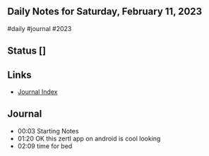 ## Daily Notes for Saturday, February 11, 2023
  #daily #journal #2023

## Status []

## Links
+ [Journal Index](index.md)

## Journal
- 00:03 Starting Notes
- 01:20 OK this zertl app on android is cool looking
- 02:09 time for bed



